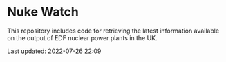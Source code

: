 # Nuke Watch

This repository includes code for retrieving the latest information available on the output of EDF nuclear power plants in the UK.

Last updated: 2022-07-26 22:09